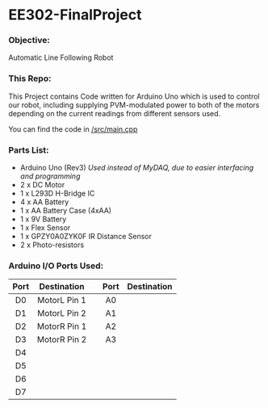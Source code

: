 # EE302-FinalProject

### Objective:

Automatic Line Following Robot

### This Repo:

This Project contains Code written for Arduino Uno which is used to control our
robot, including supplying PVM-modulated power to both of the motors depending
on the current readings from different sensors used.

You can find the code in [/src/main.cpp](https://github.com/colbyjanecka/EE302-FinalProject/blob/master/src/main.cpp)

### Parts List:

* Arduino Uno (Rev3)
   *Used instead of MyDAQ, due to easier interfacing and programming*
* 2 x DC Motor
* 1 x L293D H-Bridge IC
* 4 x AA Battery
* 1 x AA Battery Case (4xAA)
* 1 x 9V Battery
* 1 x Flex Sensor
* 1 x GPZY0A0ZYK0F IR Distance Sensor
* 2 x Photo-resistors

### Arduino I/O Ports Used:

| Port     | Destination   |     | Port     | Destination   |
|:--------:|:-------------:| --- |:--------:|:-------------:|
| D0       | MotorL Pin 1  |     | A0       |               |
| D1       | MotorL Pin 2  |     | A1       |               |
| D2       | MotorR Pin 1  |     | A2       |               |
| D3       | MotorR Pin 2  |     | A3       |               |
| D4       |               |     |          |               |
| D5       |               |     |          |               |
| D6       |               |     |          |               |
| D7       |               |     |          |               |
